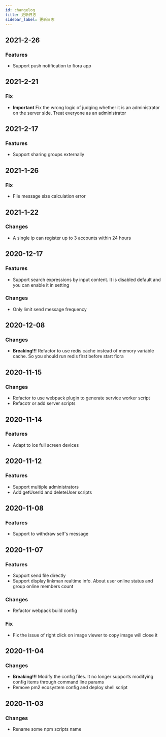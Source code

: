```yaml
---
id: changelog
title: 更新日志
sidebar_label: 更新日志
---
```


## 2021-2-26
### Features
- Support push notification to fiora app


## 2021-2-21
### Fix
- **Important** Fix the wrong logic of judging whether it is an administrator on the server side. Treat everyone as an administrator


## 2021-2-17
### Features
- Support sharing groups externally


## 2021-1-26

### Fix
- File message size calculation error

## 2021-1-22

### Changes

-   A single ip can register up to 3 accounts within 24 hours

## 2020-12-17

### Features

-   Support search expressions by input content. It is disabled default and you can enable it in setting

### Changes

-   Only limit send message frequency

## 2020-12-08

### Changes

-   **Breaking!!!** Refactor to use redis cache instead of memory variable cache. So you should run redis first before start fiora

## 2020-11-15

### Changes

-   Refactor to use webpack plugin to generate service worker script
-   Refacotr or add server scripts

## 2020-11-14

### Features

-   Adapt to ios full screen devices

## 2020-11-12

### Features

-   Support multiple administrators
-   Add getUserId and deleteUser scripts

## 2020-11-08

### Features

-   Support to withdraw self's message

## 2020-11-07

### Features

-   Support send file directly
-   Support display linkman realtime info. About user online status and group online members count

### Changes

-   Refactor webpack build config

### Fix

-   Fix the issue of right click on image viewer to copy image will close it

## 2020-11-04

### Changes

-   **Breaking!!!** Modify the config files. It no longer supports modifying config items through command line params
-   Remove pm2 ecosystem config and deploy shell script

## 2020-11-03

### Changes

-   Rename some npm scripts name
